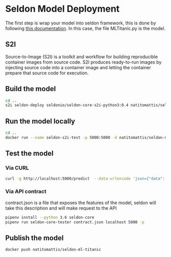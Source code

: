 # Seldon Model Deployment

The first step is wrap your model into seldon framework, this is done by following [this documentation](https://docs.seldon.io/projects/seldon-core/en/latest/python/python_component.html). In this case, the file MLTitanic.py is the model.

## S2I

Source-to-Image (S2I) is a toolkit and workflow for building reproducible container images from source code. S2I produces ready-to-run images by injecting source code into a container image and letting the container prepare that source code for execution.

## Build the model

```bash
cd ..
s2i seldon-deploy seldonio/seldon-core-s2i-python3:0.4 natitomattis/seldon-ml-titanic
```

## Run the model locally

```bash
cd ..
docker run --name seldon-s2i-test -p 5000:5000 -d natitomattis/seldon-ml-titanic
```

## Test the model

### Via CURL

```bash
curl -g http://localhost:5000/predict  --data-urlencode 'json={"data": {"names": ["Pclass", "Sex", "Age", "SibSp", "Parch", "Fare", "Cabin", "Lname", "NamePrefix" ],"ndarray": [['3', '1', '4', '2', '0', '2', '0', '0', '1']]}}'
```

### Via API contract

contract.json is a file that exposes the features of the model, seldon will take this description and will make request to the API

```bash
pipenv install --python 3.6 seldon-core
pipenv run seldon-core-tester contract.json localhost 5000 -p
```

## Publish the model

```bash
docker push natitomattis/seldon-ml-titanic
```
